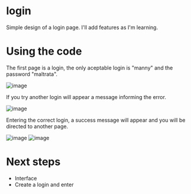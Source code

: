 ﻿# login

Simple design of a login page. I'll add features as I'm learning.

# Using the code 

The first page is a login, the only aceptable login is "manny" and the password "maltrata".

![image](https://github.com/icaroccaetano/login/assets/84483036/5e9de3af-660d-40a1-adec-a7896c943049)

If you try another login will appear a message informing the error.

![image](https://github.com/icaroccaetano/login/assets/84483036/0813ccc1-b4f5-494d-b5b1-d783034ce6b6)


Entering the correct login, a success message will appear and you will be directed to another page.

![image](https://github.com/icaroccaetano/login/assets/84483036/31e14097-ba24-4832-ab04-fd9cfd2ffc12)
![image](https://github.com/icaroccaetano/login/assets/84483036/ce18e4dc-5ed9-4199-b3e7-ac9dba2ef9c2)

# Next steps
 - Interface
 - Create a login and enter
